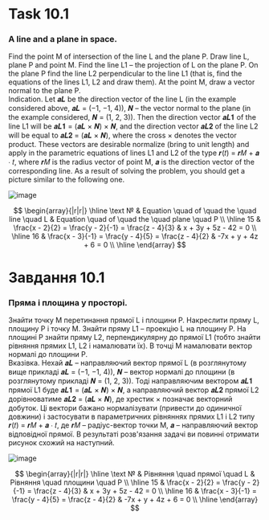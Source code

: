 # Task 10.1

### A line and a plane in space.

Find the point M of intersection of the line L and the plane P. Draw
line L, plane P and point M. Find the line L1 – the projection of L on the plane P. On the plane P find the line L2
perpendicular to the line L1 (that is, find the equations of the lines L1, L2 and draw them). At the point M, draw a
vector normal to the plane P.\
Indication. Let 𝒂𝑳 be the direction vector of the line L (in the example considered above, 𝒂𝑳 = (−1, −1, 4)), 𝑵 – the
vector normal to the plane (in the example considered, 𝑵 = (1, 2, 3)). Then the direction vector 𝒂𝑳𝟏 of the line L1 will
be 𝒂𝑳𝟏 = (𝒂𝑳 × 𝑵) × 𝑵, and the direction vector 𝒂𝑳𝟐 of the line L2 will be equal to 𝒂𝑳𝟐 = (𝒂𝑳 × 𝑵), where the cross ×
denotes the vector product. These vectors are desirable
normalize (bring to unit length) and apply in the parametric equations of lines L1 and L2 of the type 𝒓(𝑡) = 𝒓𝑀 + 𝒂 ∙
𝑡, where 𝒓𝑀 is the radius vector of point M, 𝒂 is the direction vector of the corresponding line.
As a result of solving the problem, you should get a picture similar to the following one.

![image](https://github.com/MaksymAndreiev/PythonScientificResearchCourse/assets/29687267/4288a8ea-32bc-45eb-8acb-5710a9efcbac)


$$
\begin{array}{|r|r|}
\hline
\text № & Equation \quad of \quad the \quad line \quad L & Equation \quad of \quad the \quad plane \quad P
\\
\hline
 15 & 
\frac{x - 2}{2} = \frac{y - 2}{-1} = \frac{z - 4}{3} & x + 3y + 5z - 42 = 0
\\
\hline
16 & 
\frac{x - 3}{-1} = \frac{y - 4}{5} = \frac{z - 4}{2} & -7x + y + 4z + 6 = 0
\\
\hline
\end{array}
$$

# Завдання 10.1

### Пряма і площина у просторі.

Знайти точку M перетинання прямої L і площини P. Накреслити
пряму L, площину P і точку M. Знайти пряму L1 – проекцію L на площину P. На
площині P знайти пряму L2, перпендикулярну до прямої L1 (тобто знайти
рівняння прямих L1, L2 і намалювати їх). В точці M намалювати вектор нормалі
до площини P.\
Вказівка. Нехай 𝒂𝑳 – направляючий вектор прямої L (в розглянутому вище
прикладі 𝒂𝑳 = (−1, −1, 4)), 𝑵 – вектор нормалі до площини (в розглянутому
прикладі 𝑵 = (1, 2, 3)). Тоді направляючим вектором 𝒂𝑳𝟏 прямої L1 буде
𝒂𝑳𝟏 = (𝒂𝑳 × 𝑵) × 𝑵, а направляючий вектор 𝒂𝑳𝟐 прямої L2 дорівнюватиме
𝒂𝑳𝟐 = (𝒂𝑳 × 𝑵), де хрестик × позначає векторний добуток. Ці вектори бажано
нормалізувати (привести до одиничної довжини) і застосувати в параметричних
рівняннях прямих L1 і L2 типу 𝒓(𝑡) = 𝒓𝑀 + 𝒂 ∙ 𝑡, де 𝒓𝑀 – радіус-вектор точки M,
𝒂 – направляючий вектор відповідної прямої.
В результаті розв'язання задачі ви повинні отримати рисунок схожий на
наступний.

![image](https://github.com/MaksymAndreiev/PythonScientificResearchCourse/assets/29687267/4288a8ea-32bc-45eb-8acb-5710a9efcbac)

$$
\begin{array}{|r|r|}
\hline
\text № & Рівняння \quad прямої \quad L & Рівняння \quad площини \quad P
\\
\hline
 15 & 
\frac{x - 2}{2} = \frac{y - 2}{-1} = \frac{z - 4}{3} & x + 3y + 5z - 42 = 0
\\
\hline
16 & 
\frac{x - 3}{-1} = \frac{y - 4}{5} = \frac{z - 4}{2} & -7x + y + 4z + 6 = 0
\\
\hline
\end{array}
$$
